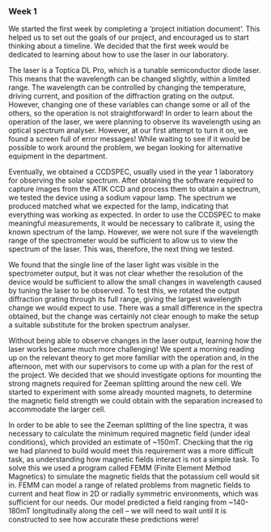 ### Week 1

We started the first week by completing a ‘project initiation document’.  This helped us to set out the goals of our project, and encouraged us to start thinking about a timeline. We decided that the first week would be dedicated to learning about how to use the laser in our laboratory.

The laser is a Toptica DL Pro, which is a tunable semiconductor diode laser. This means that the wavelength can be changed slightly, within a limited range. The wavelength can be controlled by changing the temperature, driving current, and position of the diffraction grating on the output. However, changing one of these variables can change some or all of the others, so the operation is not straightforward! In order to learn about the operation of the laser, we were planning to observe its wavelength using an optical spectrum analyser. However, at our first attempt to turn it on, we found a screen full of error messages! While waiting to see if it would be possible to work around the problem, we began looking for alternative equipment in the department.

Eventually, we obtained a CCDSPEC, usually used in the year 1 laboratory for observing the solar spectrum. After obtaining the software required to capture images from the ATIK CCD and process them to obtain a spectrum, we tested the device using a sodium vapour lamp. The spectrum we produced matched what we expected for the lamp, indicating that everything was working as expected. In order to use the CCDSPEC to make meaningful measurements, it would be necessary to calibrate it, using the known spectrum of the lamp. However, we were not sure if the wavelength range of the spectrometer would be sufficient to allow us to view the spectrum of the laser. This was, therefore, the next thing we tested.

We found that the single line of the laser light was visible in the spectrometer output, but it was not clear whether the resolution of the device would be sufficient to allow the small changes in wavelength caused by tuning the laser to be observed. To test this, we rotated the output diffraction grating through its full range, giving the largest wavelength change we would expect to use. There was a small difference in the spectra obtained, but the change was certainly not clear enough to make the setup a suitable substitute for the broken spectrum analyser.

Without being able to observe changes in the laser output, learning how the laser works became much more challenging! We spent a morning reading up on the relevant theory to get more familiar with the operation and, in the afternoon, met with our supervisors to come up with a plan for the rest of the project. We decided that we should investigate options for mounting the strong magnets required for Zeeman splitting around the new cell. We started to experiment with some already mounted magnets, to determine the magnetic field strength we could obtain with the separation increased to accommodate the larger cell.

In order to be able to see the Zeeman splitting of the line spectra, it was necessary to calculate the minimum required magnetic field (under ideal conditions), which provided an estimate of ~150mT. Checking that the rig we had planned to build would meet this requirement was a more difficult task, as understanding how magnetic fields interact is not a simple task. To solve this we used a program called FEMM (Finite Element Method Magnetics) to simulate the magnetic fields that the potassium cell would sit in. FEMM can model a range of related problems from magnetic fields to current and heat flow in 2D or radially symmetric environments, which was sufficient for our needs. Our model predicted a field ranging from ~140-180mT longitudinally along the cell – we will need to wait until it is constructed to see how accurate these predictions were!
